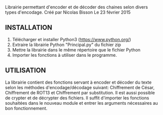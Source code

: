 Librairie permettant d'encoder et de décoder des chaines selon divers types d'encodage.
Créé par Nicolas Bisson
Le 23 février 2015

INSTALLATION
-------------------------------------------------------------------------------
1. Télécharger et installer Python3 (https://www.python.org/)
2. Extraire la librairie Python "Principal.py" du fichier zip
3. Mettre la librairie dans le même répertoire que le fichier Python
4. Importer les fonctions à utiliser dans le programme. 

UTILISATION
-------------------------------------------------------------------------------
La librairie contient des fonctions servant à encoder et décoder
du texte selon les méthodes d'encodage/décodage suivant: Chiffrement
de César, Chiffrement de ROT13 et Chiffrement par substitution.
Il est aussi possible de crypter et de décrypter des fichiers.
Il suffit d'importer les fonctions souhaitées dans le nouveau module et
entrer les arguments nécessaires au bon fonctionnement.

